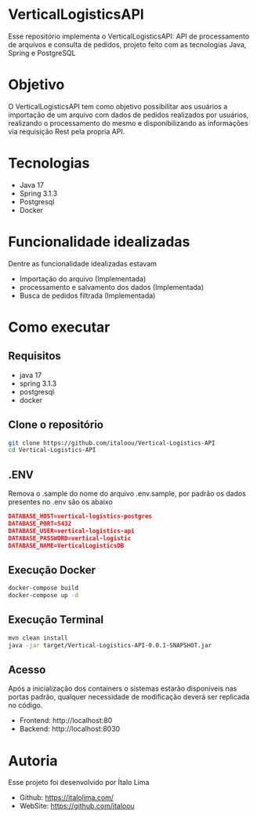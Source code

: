 # VerticalLogisticsAPI
Esse repositório implementa o VerticalLogisticsAPI: API de processamento de arquivos e consulta de pedidos, projeto feito com as tecnologias Java, Spring e PostgreSQL

# Objetivo
O VerticalLogisticsAPI tem como objetivo possibilitar aos usuários a importação de um arquivo com dados de pedidos realizados por usuários, realizando o processamento do mesmo e disponibilizando as informações via requisição Rest pela propria API.

# Tecnologias
- Java 17
- Spring 3.1.3
- Postgresql
- Docker

# Funcionalidade idealizadas
Dentre as funcionalidade idealizadas estavam 
- Importação do arquivo (Implementada)
- processamento e salvamento dos dados (Implementada)
- Busca de pedidos filtrada (Implementada)

# Como executar

## Requisitos

- java 17
- spring 3.1.3
- postgresql
- docker

## Clone o repositório 

```bash
git clone https://github.com/italoou/Vertical-Logistics-API
cd Vertical-Logistics-API
```

## .ENV

Remova o .sample do nome do arquivo .env.sample, por padrão os dados presentes no .env são os abaixo
```json
DATABASE_HOST=vertical-logistics-postgres
DATABASE_PORT=5432
DATABASE_USER=vertical-logistics-api
DATABASE_PASSWORD=vertical-logistic
DATABASE_NAME=VerticalLogisticsDB
```

## Execução Docker

```bash
docker-compose build
docker-compose up -d
```

## Execução Terminal

```bash
mvn clean install
java -jar target/Vertical-Logistics-API-0.0.1-SNAPSHOT.jar
```

## Acesso

Após a inicialização dos containers o sistemas estarão disponiveis nas portas padrão, qualquer necessidade de modificação deverá ser replicada no código.

- Frontend: http://localhost:80
- Backend: http://localhost:8030

# Autoria

Esse projeto foi desenvolvido por Ítalo Lima
- Github: https://italolima.com/
- WebSite: https://github.com/italoou